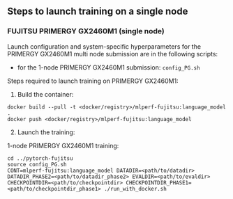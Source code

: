 ## Steps to launch training on a single node

### FUJITSU PRIMERGY GX2460M1 (single node)
Launch configuration and system-specific hyperparameters for the PRIMERGY GX2460M1
multi node submission are in the following scripts:
* for the 1-node PRIMERGY GX2460M1 submission: `config_PG.sh`

Steps required to launch training on PRIMERGY GX2460M1:

1. Build the container:

```
docker build --pull -t <docker/registry>/mlperf-fujitsu:language_model .
docker push <docker/registry>/mlperf-fujitsu:language_model
```

2. Launch the training:

1-node PRIMERGY GX2460M1 training:

```
cd ../pytorch-fujitsu
source config_PG.sh
CONT=mlperf-fujitsu:language_model DATADIR=<path/to/datadir> DATADIR_PHASE2=<path/to/datadir_phase2> EVALDIR=<path/to/evaldir> CHECKPOINTDIR=<path/to/checkpointdir> CHECKPOINTDIR_PHASE1=<path/to/checkpointdir_phase1> ./run_with_docker.sh
```
